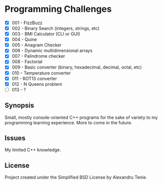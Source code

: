# Programming Challenges
- [x] 001 - FizzBuzz
- [x] 002 - Binary Search (integers, strings, etc)
- [x] 003 - BMI Calculator (CLI or GUI)
- [x] 004 - Quine
- [x] 005 - Anagram Checker
- [x] 006 - Dynamic multidimensional arrays
- [x] 007 - Palindrome checker
- [x] 008 - Factorial
- [x] 009 - Basic converter (binary, hexadecimal, decimal, octal, etc)
- [x] 010 - Temperature converter
- [x] 011 - ROT13 converter
- [x] 012 - N Queens problem
- [ ] 013 - ?

## Synopsis
Small, mostly console-oriented C++ programs for the sake of variety to my programming learning experience. More to come in the future.

## Issues
My limited C++ knowledge.

## License
Project created under the Simplified BSD License by Alexandru Tenie.
